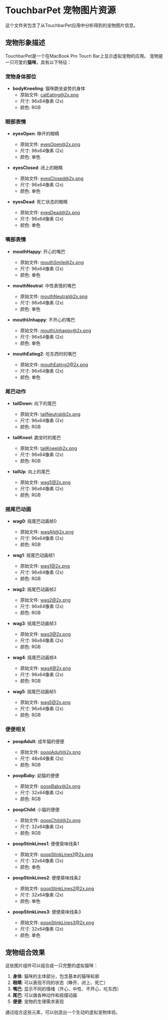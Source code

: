 # TouchbarPet 宠物图片资源

这个文件夹包含了从TouchbarPet应用中分析得到的宠物图片信息。

## 宠物形象描述

TouchbarPet是一个在MacBook Pro Touch Bar上显示虚拟宠物的应用。
宠物是一只可爱的**猫咪**，具有以下特征：

### 宠物身体部位

- **bodyKneeling**: 猫咪跪坐姿势的身体
  - 原始文件: catEating@2x.png
  - 尺寸: 96x64像素 (2x)
  - 颜色: RGB

### 眼部表情

- **eyesOpen**: 睁开的眼睛
  - 原始文件: eyesOpen@2x.png
  - 尺寸: 96x64像素 (2x)
  - 颜色: 单色

- **eyesClosed**: 闭上的眼睛
  - 原始文件: eyesClosed@2x.png
  - 尺寸: 96x64像素 (2x)
  - 颜色: 单色

- **eyesDead**: 死亡状态的眼睛
  - 原始文件: eyesDead@2x.png
  - 尺寸: 96x64像素 (2x)
  - 颜色: 单色

### 嘴部表情

- **mouthHappy**: 开心的嘴巴
  - 原始文件: mouthSmile@2x.png
  - 尺寸: 96x64像素 (2x)
  - 颜色: 单色

- **mouthNeutral**: 中性表情的嘴巴
  - 原始文件: mouthNeutral@2x.png
  - 尺寸: 96x64像素 (2x)
  - 颜色: 单色

- **mouthUnhappy**: 不开心的嘴巴
  - 原始文件: mouthUnhappy@2x.png
  - 尺寸: 96x64像素 (2x)
  - 颜色: 单色

- **mouthEating2**: 吃东西时的嘴巴
  - 原始文件: mouthEating2@2x.png
  - 尺寸: 96x64像素 (2x)
  - 颜色: 单色

### 尾巴动作

- **tailDown**: 向下的尾巴
  - 原始文件: tailNeutral@2x.png
  - 尺寸: 96x64像素 (2x)
  - 颜色: RGB

- **tailKneel**: 跪坐时的尾巴
  - 原始文件: tailKneel@2x.png
  - 尺寸: 96x64像素 (2x)
  - 颜色: RGB

- **tailUp**: 向上的尾巴
  - 原始文件: wag5@2x.png
  - 尺寸: 96x64像素 (2x)
  - 颜色: RGB

### 摇尾巴动画

- **wag0**: 摇尾巴动画帧0
  - 原始文件: wagAlt@2x.png
  - 尺寸: 96x64像素 (2x)
  - 颜色: RGB

- **wag1**: 摇尾巴动画帧1
  - 原始文件: wag1@2x.png
  - 尺寸: 96x64像素 (2x)
  - 颜色: RGB

- **wag2**: 摇尾巴动画帧2
  - 原始文件: wag2@2x.png
  - 尺寸: 96x64像素 (2x)
  - 颜色: RGB

- **wag3**: 摇尾巴动画帧3
  - 原始文件: wag3@2x.png
  - 尺寸: 96x64像素 (2x)
  - 颜色: RGB

- **wag4**: 摇尾巴动画帧4
  - 原始文件: wag4@2x.png
  - 尺寸: 96x64像素 (2x)
  - 颜色: RGB

- **wag5**: 摇尾巴动画帧5
  - 原始文件: wag5@2x.png
  - 尺寸: 96x64像素 (2x)
  - 颜色: RGB

### 便便相关

- **poopAdult**: 成年猫的便便
  - 原始文件: poopAdult@2x.png
  - 尺寸: 48x64像素 (2x)
  - 颜色: RGB

- **poopBaby**: 幼猫的便便
  - 原始文件: poopBaby@2x.png
  - 尺寸: 32x64像素 (2x)
  - 颜色: RGB

- **poopChild**: 小猫的便便
  - 原始文件: poopChild@2x.png
  - 尺寸: 32x64像素 (2x)
  - 颜色: RGB

- **poopStinkLines1**: 便便臭味线条1
  - 原始文件: poopStinkLines1@2x.png
  - 尺寸: 32x64像素 (2x)
  - 颜色: 单色

- **poopStinkLines2**: 便便臭味线条2
  - 原始文件: poopStinkLines2@2x.png
  - 尺寸: 32x64像素 (2x)
  - 颜色: 单色

- **poopStinkLines3**: 便便臭味线条3
  - 原始文件: poopStinkLines3@2x.png
  - 尺寸: 32x64像素 (2x)
  - 颜色: 单色

## 宠物组合效果

这些图片组件可以组合成一只完整的虚拟猫咪：

1. **身体**: 猫咪的主体部分，包含基本的猫咪轮廓
2. **眼睛**: 可以表现不同的状态（睁开、闭上、死亡）
3. **嘴巴**: 显示不同的情绪（开心、中性、不开心、吃东西）
4. **尾巴**: 可以做各种动作和摇摆动画
5. **便便**: 宠物的生理需求表现

通过组合这些元素，可以创造出一个生动的虚拟宠物体验。
